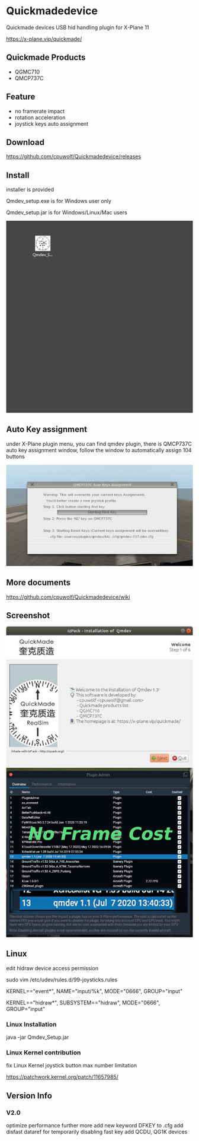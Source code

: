 # Quickmadedevice

Quickmade devices USB hid handling plugin for X-Plane 11

https://x-plane.vip/quickmade/

## Quickmade Products ##

* QGMC710
* QMCP737C 

## Feature ##

* no framerate impact
* rotation acceleration
* joystick keys auto assignment

## Download

https://github.com/cpuwolf/Quickmadedevice/releases

## Install

installer is provided

Qmdev_setup.exe is for Windows user only

Qmdev_setup.jar is for Windows/Linux/Mac users

![qmdev](qmdevinstaller.gif)

## Auto Key assignment

under X-Plane plugin menu, you can find qmdev plugin, there is QMCP737C auto key assignment window, follow the window to automatically assign 104 buttons


![qmdev](autokey.JPG)



## More documents

https://github.com/cpuwolf/Quickmadedevice/wiki

## Screenshot ##

![qmdev](qmdev_setup.jpg)
![qmdev](nocost.jpg)

## Linux ##

edit hidraw device access permission

sudo vim /etc/udev/rules.d/99-joysticks.rules

KERNEL=="event*", NAME="input/%k", MODE="0666", GROUP="input"

KERNEL=="hidraw*", SUBSYSTEM=="hidraw", MODE="0666", GROUP="input"


### Linux Installation ##
java -jar Qmdev_Setup.jar

### Linux Kernel contribution ###
fix Linux Kernel joystick button max number limitation

https://patchwork.kernel.org/patch/11657985/

## Version Info ##
### V2.0 ###
optimize performance further more
add new keyword DFKEY to .cfg
add disfast dataref for temporarily disabling fast key
add QCDU, QG1K devices

